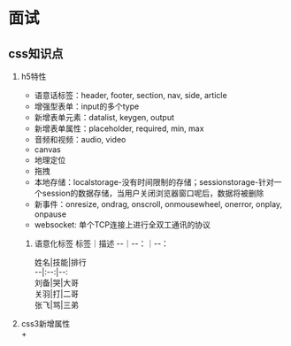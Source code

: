 # 面试

## css知识点
1. h5特性 
    - 语意话标签：header, footer, section, nav, side, article
    - 增强型表单：input的多个type
    - 新增表单元素：datalist, keygen, output
    - 新增表单属性：placeholder, required, min, max
    - 音频和视频：audio, video
    - canvas
    - 地理定位
    - 拖拽
    - 本地存储：localstorage-没有时间限制的存储；sessionstorage-针对一个session的数据存储，当用户关闭浏览器窗口呢后，数据将被删除
    - 新事件：onresize, ondrag, onscroll, onmousewheel, onerror, onplay, onpause
    - websocket: 单个TCP连接上进行全双工通讯的协议

    1. 语意化标签
        标签｜描述
        --｜--：｜--：

        姓名|技能|排行  
--|:--:|--:  
刘备|哭|大哥  
关羽|打|二哥  
张飞|骂|三弟

2. css3新增属性  
    + 
